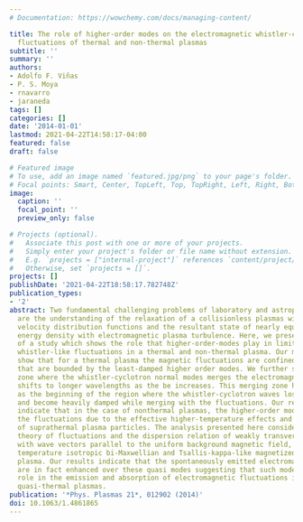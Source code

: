 ```yaml
---
# Documentation: https://wowchemy.com/docs/managing-content/

title: The role of higher-order modes on the electromagnetic whistler-cyclotron wave
  fluctuations of thermal and non-thermal plasmas
subtitle: ''
summary: ''
authors:
- Adolfo F. Viñas
- P. S. Moya
- rnavarro
- jaraneda
tags: []
categories: []
date: '2014-01-01'
lastmod: 2021-04-22T14:58:17-04:00
featured: false
draft: false

# Featured image
# To use, add an image named `featured.jpg/png` to your page's folder.
# Focal points: Smart, Center, TopLeft, Top, TopRight, Left, Right, BottomLeft, Bottom, BottomRight.
image:
  caption: ''
  focal_point: ''
  preview_only: false

# Projects (optional).
#   Associate this post with one or more of your projects.
#   Simply enter your project's folder or file name without extension.
#   E.g. `projects = ["internal-project"]` references `content/project/deep-learning/index.md`.
#   Otherwise, set `projects = []`.
projects: []
publishDate: '2021-04-22T18:58:17.782748Z'
publication_types:
- '2'
abstract: Two fundamental challenging problems of laboratory and astrophysical plasmas
  are the understanding of the relaxation of a collisionless plasmas with nearly isotropic
  velocity distribution functions and the resultant state of nearly equipartition
  energy density with electromagnetic plasma turbulence. Here, we present the results
  of a study which shows the role that higher-order-modes play in limiting the electromagnetic
  whistler-like fluctuations in a thermal and non-thermal plasma. Our main results
  show that for a thermal plasma the magnetic fluctuations are confined by regions
  that are bounded by the least-damped higher order modes. We further show that the
  zone where the whistler-cyclotron normal modes merges the electromagnetic fluctuations
  shifts to longer wavelengths as the be increases. This merging zone has been interpreted
  as the beginning of the region where the whistler-cyclotron waves losses their identity
  and become heavily damped while merging with the fluctuations. Our results further
  indicate that in the case of nonthermal plasmas, the higher-order modes do not confine
  the fluctuations due to the effective higher-temperature effects and the excess
  of suprathermal plasma particles. The analysis presented here considers the second-order
  theory of fluctuations and the dispersion relation of weakly transverse fluctuations,
  with wave vectors parallel to the uniform background magnetic field, in a finite
  temperature isotropic bi-Maxwellian and Tsallis-kappa-like magnetized electron–proton
  plasma. Our results indicate that the spontaneously emitted electromagnetic fluctuations
  are in fact enhanced over these quasi modes suggesting that such modes play an important
  role in the emission and absorption of electromagnetic fluctuations in thermal or
  quasi-thermal plasmas.
publication: '*Phys. Plasmas 21*, 012902 (2014)'
doi: 10.1063/1.4861865
---
```

